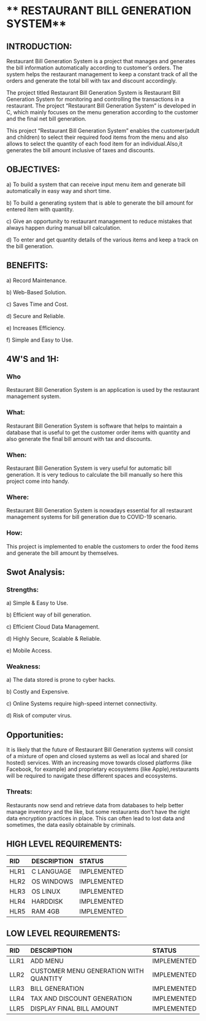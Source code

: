 # ** RESTAURANT BILL GENERATION SYSTEM**

## INTRODUCTION:

Restaurant Bill Generation System is a project that manages and generates the bill information automatically according to customer's orders. The system helps the restaurant management to keep a constant track of all the orders and generate the total bill with tax and discount accordingly.

The project titled Restaurant Bill Generation System is Restaurant Bill Generation System for monitoring and controlling the transactions in a restaurant. The project “Restaurant Bill Generation System” is developed in C, which mainly focuses on the menu generation according to the customer and the final net bill generation.

This project “Restaurant Bill Generation System” enables the customer(adult and children) to select their required food items from the menu and also allows to select the quantity of each food item for an individual.Also,it generates the bill amount inclusive of taxes and discounts.

## OBJECTIVES:
a) To build a system that can receive input menu item and generate bill automatically in easy way and short time.

b) To build a generating system that is able to generate the bill amount for entered item with quantity.

c) Give an opportunity to restaurant management to reduce mistakes that always happen during manual bill calculation.

d) To enter and get quantity details of the various items and keep a track on the bill generation.

## **BENEFITS:**
a) Record Maintenance.

b) Web-Based Solution.

c) Saves Time and Cost.

d) Secure and Reliable.

e) Increases Efficiency.

f) Simple and Easy to Use.

## **4W'S and 1H:**

### Who
Restaurant Bill Generation System is an application is used by the restaurant management system.

### What:
Restaurant Bill Generation System is software that helps to maintain a database that is useful to get the customer order items with quantity and also generate the final bill amount with tax and discounts.

### When:
Restaurant Bill Generation System is very useful for automatic bill generation. It is very tedious to calculate the bill manually so here this project come into handy.

### Where:
Restaurant Bill Generation System is nowadays essential for all restaurant management systems for bill generation due to COVID-19 scenario.

### How:
This project is implemented to enable the customers to order the food items and generate the bill amount by themselves.

## **Swot Analysis:**

### Strengths:
a) Simple & Easy to Use.

b) Efficient way of bill generation.

c) Efficient Cloud Data Management.

d) Highly Secure, Scalable & Reliable. 

e) Mobile Access.

### Weakness:
a) The data stored is prone to cyber hacks.

b) Costly and Expensive.

c) Online Systems require high-speed internet connectivity.

d) Risk of computer virus.

## Opportunities:
It is likely that the future of Restaurant Bill Generation systems will consist of a mixture of open and closed systems as well as local and shared (or hosted) services. With an increasing move towards closed platforms (like Facebook, for example) and proprietary ecosystems (like Apple),restaurants will be required to navigate these different spaces and ecosystems.

### Threats:
Restaurants now send and retrieve data from databases to help better manage inventory and the like, but some restaurants don’t have the right data encryption practices in place. This can often lead to lost data and sometimes, the data easily obtainable by criminals.

## HIGH LEVEL REQUIREMENTS:

|RID|DESCRIPTION|STATUS|
|:--|:----------|:-----|
|HLR1|C LANGUAGE|IMPLEMENTED|
|HLR2|OS WINDOWS|IMPLEMENTED|
|HLR3|OS LINUX|IMPLEMENTED|
|HLR4|HARDDISK|IMPLEMENTED|
|HLR5|RAM 4GB|IMPLEMENTED|

## LOW LEVEL REQUIREMENTS:

|RID|DESCRIPTION|STATUS|
|:--|:----------|:-----|
|LLR1|ADD MENU|IMPLEMENTED|
|LLR2|CUSTOMER MENU GENERATION WITH QUANTITY|IMPLEMENTED|
|LLR3|BILL GENERATION|IMPLEMENTED|
|LLR4|TAX AND DISCOUNT GENERATION|IMPLEMENTED|
|LLR5|DISPLAY FINAL BILL AMOUNT|IMPLEMENTED|
